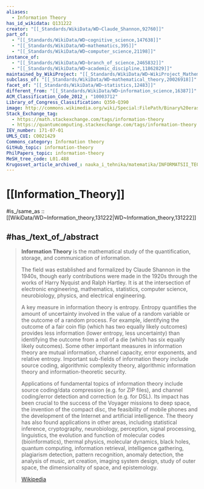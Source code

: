 ```yaml
---
aliases:
  - Information Theory
has_id_wikidata: Q131222
creator: "[[_Standards/WikiData/WD~Claude_Shannon,92760]]"
part_of:
  - "[[_Standards/WikiData/WD~cognitive_science,147638]]"
  - "[[_Standards/WikiData/WD~mathematics,395]]"
  - "[[_Standards/WikiData/WD~computer_science,21198]]"
instance_of:
  - "[[_Standards/WikiData/WD~branch_of_science,2465832]]"
  - "[[_Standards/WikiData/WD~academic_discipline,11862829]]"
maintained_by_WikiProject: "[[_Standards/WikiData/WD~WikiProject_Mathematics,8487137]]"
subclass_of: "[[_Standards/WikiData/WD~mathematical_theory,20026918]]"
facet_of: "[[_Standards/WikiData/WD~statistics,12483]]"
different_from: "[[_Standards/WikiData/WD~information_science,16387]]"
ACM_Classification_Code_2012_: "10003712"
Library_of_Congress_Classification: Q350-Q390
image: http://commons.wikimedia.org/wiki/Special:FilePath/Binary%20erasure%20channel.svg
Stack_Exchange_tag:
  - https://math.stackexchange.com/tags/information-theory
  - https://quantumcomputing.stackexchange.com/tags/information-theory
IEV_number: 171-07-01
UMLS_CUI: C0021429
Commons_category: Information theory
GitHub_topic: information-theory
PhilPapers_topic: information-theory
MeSH_tree_code: L01.488
Krugosvet_article_archived_: nauka_i_tehnika/matematika/INFORMATSII_TEORIYA.html
---
```


# [[Information_Theory]] 

#is_/same_as :: [[WikiData/WD~Information_theory,131222|WD~Information_theory,131222]] 

## #has_/text_of_/abstract 

> **Information Theory** is the mathematical study of the 
> quantification, storage, and communication of information. 
> 
> The field was established and formalized by Claude Shannon in the 1940s, 
> though early contributions were made in the 1920s 
> through the works of Harry Nyquist and Ralph Hartley. 
> It is at the intersection of electronic engineering, mathematics, statistics, computer science, neurobiology, physics, and electrical engineering.
>
> A key measure in information theory is entropy. 
> Entropy quantifies the amount of uncertainty involved in the value of a random variable or the outcome of a random process. For example, identifying the outcome of a fair coin flip (which has two equally likely outcomes) provides less information (lower entropy, less uncertainty) than identifying the outcome from a roll of a die (which has six equally likely outcomes). Some other important measures in information theory are mutual information, channel capacity, error exponents, and relative entropy. Important sub-fields of information theory include source coding, algorithmic complexity theory, algorithmic information theory and information-theoretic security.
>
> Applications of fundamental topics of information theory include source coding/data compression (e.g. for ZIP files), and channel coding/error detection and correction (e.g. for DSL). Its impact has been crucial to the success of the Voyager missions to deep space, the invention of the compact disc, the feasibility of mobile phones and the development of the Internet and artificial intelligence. The theory has also found applications in other areas, including statistical inference, cryptography, neurobiology, perception, signal processing, linguistics, the evolution and function of molecular codes (bioinformatics), thermal physics, molecular dynamics, black holes, quantum computing, information retrieval, intelligence gathering, plagiarism detection, pattern recognition, anomaly detection, the analysis of music, art creation, imaging system design, study of outer space, the dimensionality of space, and epistemology.
>
> [Wikipedia](https://en.wikipedia.org/wiki/Information%20theory) 

